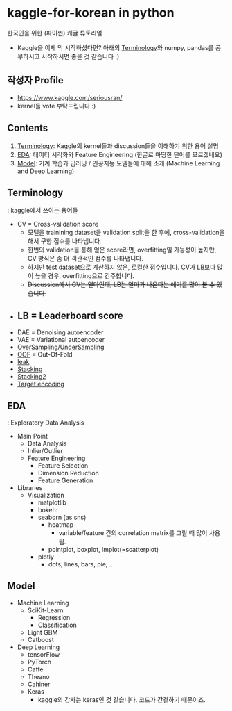 # kaggle-for-korean in python
한국인을 위한 (파이썬) 캐글 튜토리얼
- Kaggle을 이제 막 시작하셨다면? 아래의 [Terminology](#terminology)와 numpy, pandas를 공부하시고 시작하시면 좋을 것 같습니다 :)

## 작성자 Profile
- https://www.kaggle.com/seriousran/
- kernel들 vote 부탁드립니다 :)

## Contents
1. [Terminology](#terminology): Kaggle의 kernel들과 discussion들을 이해하기 위한 용어 설명
2. [EDA](#eda): 데이터 시각화와 Feature Engineering (한글로 마땅한 단어를 모르겠네요)
3. [Model](#model): 기계 학습과 딥러닝 / 인공지능 모델들에 대해 소개 (Machine Learning and Deep Learning)

## Terminology
: kaggle에서 쓰이는 용어들
- CV = Cross-validation score
  - 모델을 trainining dataset을 validation split을 한 후에, cross-validation을 해서 구한 점수를 나타냅니다.
  - 한번의 validation을 통해 얻은 score라면, overfitting일 가능성이 높지만, CV 방식은 좀 더 객관적인 점수를 나타냅니다.
  - 하지만 test dataset으로 계산하지 않은, 로컬한 점수입니다. CV가 LB보다 많이 높을 경우, overfitting으로 간주합니다.
  - ~~Discussion에서 CV는 얼마인데, LB는 얼마가 나온다는 얘기를 많이 볼 수 있습니다.~~
- LB = Leaderboard score
  - 
- DAE = Denoising autoencoder
- VAE = Variational autoencoder
- [OverSampling/UnderSampling](https://www.kaggle.com/residentmario/undersampling-and-oversampling-imbalanced-data)
- [OOF](https://stackoverflow.com/questions/52396191/what-is-oof-approach-in-machine-learning) = Out-Of-Fold
- [leak](https://www.kaggle.com/c/santander-customer-transaction-prediction/discussion/84614)
- [Stacking](https://www.kaggle.com/c/santander-customer-transaction-prediction/discussion/84612)
- [Stacking2](https://www.kaggle.com/arthurtok/introduction-to-ensembling-stacking-in-python)
- [Target encoding](https://www.kaggle.com/ogrellier/python-target-encoding-for-categorical-features)

## EDA
: Exploratory Data Analysis
- Main Point
  - Data Analysis
  - Inlier/Outlier
  - Feature Engineering
    - Feature Selection
    - Dimension Reduction
    - Feature Generation
- Libraries
  - Visualization
    - matplotlib
    - bokeh:
    - seaborn (as sns)
      - heatmap
        - variable/feature 간의 correlation matrix를 그릴 때 많이 사용됨.
      - pointplot, boxplot, lmplot(=scatterplot)
    - plotly
      - dots, lines, bars, pie, ...


## Model
- Machine Learning
  - SciKit-Learn
    - Regression
    - Classification
  - Light GBM
  - Catboost
- Deep Learning
  - tensorFlow
  - PyTorch
  - Caffe
  - Theano
  - Cahiner
  - Keras
    - kaggle의 강자는 keras인 것 같습니다. 코드가 간결하기 때문이죠.
